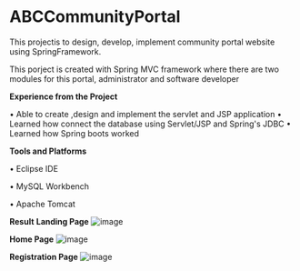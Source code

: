 # ABCCommunityPortal

This projectis to  design, develop, implement community portal website using SpringFramework.

This porject is created with Spring MVC framework where there are two modules for this portal, administrator and software developer

**Experience from the Project**

• Able to create ,design and implement the servlet and JSP application
• Learned how  connect the database using Servlet/JSP and Spring's JDBC 
• Learned how Spring boots worked

**Tools and Platforms**

• Eclipse IDE

• MySQL Workbench

• Apache Tomcat

**Result**
**Landing Page**
![image](https://github.com/racoma123/ABCCommunityPortal/assets/137740654/9bd4dbfc-1317-4f0c-b637-a231fd251f24)

**Home Page**
![image](https://github.com/racoma123/ABCCommunityPortal/assets/137740654/7f6034b0-8ea4-44d9-8345-9b8af637f87f)

**Registration Page**
![image](https://github.com/racoma123/ABCCommunityPortal/assets/137740654/af1b2da4-3437-4c91-a5bb-c83c298684c2)


